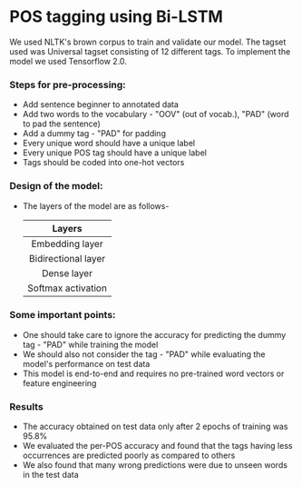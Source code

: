 # POS tagging using Bi-LSTM

We used NLTK's brown corpus to train and validate our model. The tagset used was Universal tagset consisting of 12 different tags. To implement the model we used Tensorflow 2.0.

### Steps for pre-processing:
* Add sentence beginner to annotated data
* Add two words to the vocabulary - "OOV" (out of vocab.), "PAD" (word to pad the sentence)
* Add a dummy tag - "PAD" for padding
* Every unique word should have a unique label
* Every unique POS tag should have a unique label
* Tags should be coded into one-hot vectors

### Design of the model:
* The layers of the model are as follows-

	|     Layers        |
	|:-----------------:|
	|  Embedding layer  |
	|Bidirectional layer|
	|    Dense layer    |
	|Softmax activation |

### Some important points:
* One should take care to ignore the accuracy for predicting the dummy tag - "PAD" while training the model
* We should also not consider the tag - "PAD" while evaluating the model's performance on test data
* This model is end-to-end and requires no pre-trained word vectors or feature engineering

### Results
* The accuracy obtained on test data only after 2 epochs of training was 95.8%
* We evaluated the per-POS accuracy and found that the tags having less occurrences are predicted poorly as compared to others
* We also found that many wrong predictions were due to unseen words in the test data